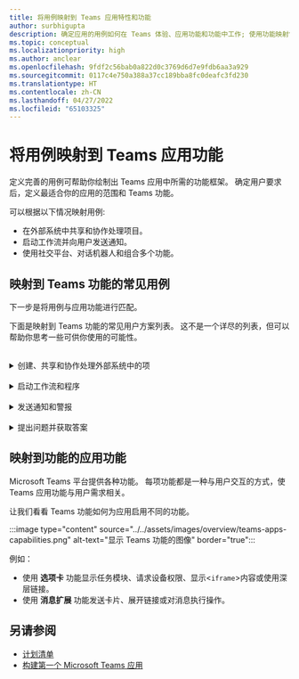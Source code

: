 ```yaml
---
title: 将用例映射到 Teams 应用特性和功能
author: surbhigupta
description: 确定应用的用例如何在 Teams 体验、应用功能和功能中工作; 使用功能映射常见用例。
ms.topic: conceptual
ms.localizationpriority: high
ms.author: anclear
ms.openlocfilehash: 9fdf2c56bab0a822d0c3769d6d7e9fdb6aa3a929
ms.sourcegitcommit: 0117c4e750a388a37cc189bba8fc0deafc3fd230
ms.translationtype: HT
ms.contentlocale: zh-CN
ms.lasthandoff: 04/27/2022
ms.locfileid: "65103325"
---
```

# <a name="map-your-use-cases-to-teams-app-features"></a>将用例映射到 Teams 应用功能

定义完善的用例可帮助你绘制出 Teams 应用中所需的功能框架。 确定用户要求后，定义最适合你的应用的范围和 Teams 功能。

可以根据以下情况映射用例:

* 在外部系统中共享和协作处理项目。
* 启动工作流并向用户发送通知。
* 使用社交平台、对话机器人和组合多个功能。

## <a name="common-use-cases-mapped-to-teams-capabilities"></a>映射到 Teams 功能的常见用例

下一步是将用例与应用功能进行匹配。

下面是映射到 Teams 功能的常见用户方案列表。 这不是一个详尽的列表，但可以帮助你思考一些可供你使用的可能性。
</br>
</br>
<details>
<summary>创建、共享和协作处理外部系统中的项</summary>

用于与数据交互的应用

| **如果你想要...** | **试用...** |
| --- | --- |
| 搜索外部系统，并将结果共享为交互式卡片。 | 使用搜索命令的消息扩展 |
| 收集信息以插入数据存储或运行高级搜索。 | 使用操作命令的消息扩展 |
| 创建嵌入式 Web 体验以查看、处理和共享数据。 | 选项卡 |
| 推送数据并从 Teams 客户端发送数据。 | 连接器和 Webhook|
| 可从需要它们的任何位置收集或显示信息的交互式模式窗体。 | 任务模块 |

</details>
</br>
<details>
<summary>启动工作流和程序</summary>

在外部系统中启动进程或工作流的快速方法。

| **如果你想要...** | **试用...** |
| --- | --- |
| 触发消息，使用户能够快速将邮件内容发送到 Web 服务。 | 消息扩展操作命令 |
| 在启动工作流之前，打开来自选项卡、机器人或消息扩展的消息以收集信息。 | 任务模块 |
| 通过文本和富卡与用户交互。 | 对话机器人 |
| 在无需生成完整会话机器人时，这适合进行简单的来回交互。 |  传出 webhook |

</details>
</br>
<details>
<summary>发送通知和警报</summary>

在 Teams 中向用户发送异步通知和警报。

| **如果你想要...** | **试用...** |
| --- | --- |
| 向组、频道或单个用户发送主动消息。 | 对话机器人 |
| 允许频道订阅以接收消息。 连接器允许用户通过配置页定制订阅。 | 连接器和传入 Webhook |

</details>
</br>
<details>
<summary>提出问题并获取答案</summary>

与用户联系并解析其查询

| **如果你想要...** | **试用...** |
| --- | --- |
| 自然语言处理、AI、机器学习和所有流行语。 使用智能云支持的机器人将用户连接到所需的答案。 | 对话机器人 |
| 在 Teams 中嵌入现有 Web 门户，或创建 Teams 特定版本以添加功能。 | 选项卡 |

</details>

## <a name="app-capabilities-mapped-to-features"></a>映射到功能的应用功能

Microsoft Teams 平台提供各种功能。 每项功能都是一种与用户交互的方式，使 Teams 应用功能与用户需求相关。

让我们看看 Teams 功能如何为应用启用不同的功能。

:::image type="content" source="../../assets/images/overview/teams-apps-capabilities.png" alt-text="显示 Teams 功能的图像" border="true":::

例如：

* 使用 **选项卡** 功能显示任务模块、请求设备权限、显示<`iframe`>内容或使用深层链接。
* 使用 **消息扩展** 功能发送卡片、展开链接或对消息执行操作。

## <a name="see-also"></a>另请参阅

* [计划清单](../design/planning-checklist.md)
* [构建第一个 Microsoft Teams 应用](../../get-started/get-started-overview.md)
